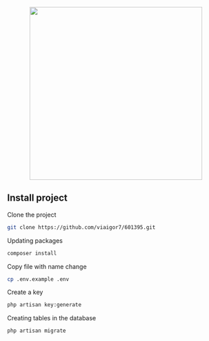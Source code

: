 <p align="center"><a href="https://laravel.com" target="_blank"><img src="https://raw.githubusercontent.com/laravel/art/master/logo-lockup/5%20SVG/2%20CMYK/1%20Full%20Color/laravel-logolockup-cmyk-red.svg" width="400"></a></p>

## Install project 
Clone the project
```bash
git clone https://github.com/viaigor7/601395.git
```

Updating packages
```bash
composer install
```

Copy file with name change
```bash
cp .env.example .env
```

Сreate a key
```bash
php artisan key:generate
```

Creating tables in the database
```bash
php artisan migrate
```